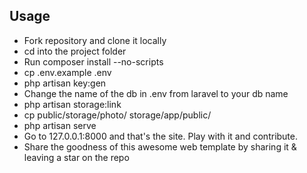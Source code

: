 ## Usage
* Fork repository and clone it locally
* cd into the project folder
* Run composer install --no-scripts
* cp .env.example .env
* php artisan key:gen
* Change the name of the db in .env from laravel to your db name
* php artisan storage:link
* cp public/storage/photo/ storage/app/public/
* php artisan serve
* Go to 127.0.0.1:8000 and that's the site. Play with it and contribute.
* Share the goodness of this awesome web template by sharing it & leaving a star on the repo
